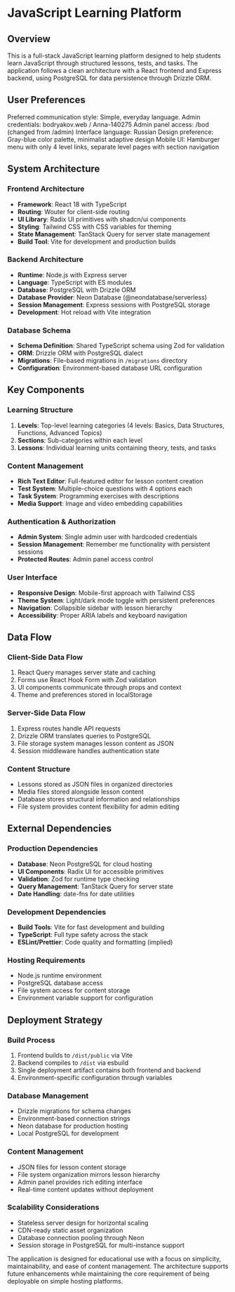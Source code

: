 # JavaScript Learning Platform

## Overview

This is a full-stack JavaScript learning platform designed to help students learn JavaScript through structured lessons, tests, and tasks. The application follows a clean architecture with a React frontend and Express backend, using PostgreSQL for data persistence through Drizzle ORM.

## User Preferences

Preferred communication style: Simple, everyday language.
Admin credentials: bodryakov.web / Anna-140275
Admin panel access: /bod (changed from /admin)
Interface language: Russian
Design preference: Gray-blue color palette, minimalist adaptive design
Mobile UI: Hamburger menu with only 4 level links, separate level pages with section navigation

## System Architecture

### Frontend Architecture
- **Framework**: React 18 with TypeScript
- **Routing**: Wouter for client-side routing
- **UI Library**: Radix UI primitives with shadcn/ui components
- **Styling**: Tailwind CSS with CSS variables for theming
- **State Management**: TanStack Query for server state management
- **Build Tool**: Vite for development and production builds

### Backend Architecture
- **Runtime**: Node.js with Express server
- **Language**: TypeScript with ES modules
- **Database**: PostgreSQL with Drizzle ORM
- **Database Provider**: Neon Database (@neondatabase/serverless)
- **Session Management**: Express sessions with PostgreSQL storage
- **Development**: Hot reload with Vite integration

### Database Schema
- **Schema Definition**: Shared TypeScript schema using Zod for validation
- **ORM**: Drizzle ORM with PostgreSQL dialect
- **Migrations**: File-based migrations in `/migrations` directory
- **Configuration**: Environment-based database URL configuration

## Key Components

### Learning Structure
1. **Levels**: Top-level learning categories (4 levels: Basics, Data Structures, Functions, Advanced Topics)
2. **Sections**: Sub-categories within each level
3. **Lessons**: Individual learning units containing theory, tests, and tasks

### Content Management
- **Rich Text Editor**: Full-featured editor for lesson content creation
- **Test System**: Multiple-choice questions with 4 options each
- **Task System**: Programming exercises with descriptions
- **Media Support**: Image and video embedding capabilities

### Authentication & Authorization
- **Admin System**: Single admin user with hardcoded credentials
- **Session Management**: Remember me functionality with persistent sessions
- **Protected Routes**: Admin panel access control

### User Interface
- **Responsive Design**: Mobile-first approach with Tailwind CSS
- **Theme System**: Light/dark mode toggle with persistent preferences
- **Navigation**: Collapsible sidebar with lesson hierarchy
- **Accessibility**: Proper ARIA labels and keyboard navigation

## Data Flow

### Client-Side Data Flow
1. React Query manages server state and caching
2. Forms use React Hook Form with Zod validation
3. UI components communicate through props and context
4. Theme and preferences stored in localStorage

### Server-Side Data Flow
1. Express routes handle API requests
2. Drizzle ORM translates queries to PostgreSQL
3. File storage system manages lesson content as JSON
4. Session middleware handles authentication state

### Content Structure
- Lessons stored as JSON files in organized directories
- Media files stored alongside lesson content
- Database stores structural information and relationships
- File system provides content flexibility for admin editing

## External Dependencies

### Production Dependencies
- **Database**: Neon PostgreSQL for cloud hosting
- **UI Components**: Radix UI for accessible primitives
- **Validation**: Zod for runtime type checking
- **Query Management**: TanStack Query for server state
- **Date Handling**: date-fns for date utilities

### Development Dependencies
- **Build Tools**: Vite for fast development and building
- **TypeScript**: Full type safety across the stack
- **ESLint/Prettier**: Code quality and formatting (implied)

### Hosting Requirements
- Node.js runtime environment
- PostgreSQL database access
- File system access for content storage
- Environment variable support for configuration

## Deployment Strategy

### Build Process
1. Frontend builds to `/dist/public` via Vite
2. Backend compiles to `/dist` via esbuild
3. Single deployment artifact contains both frontend and backend
4. Environment-specific configuration through variables

### Database Management
- Drizzle migrations for schema changes
- Environment-based connection strings
- Neon database for production hosting
- Local PostgreSQL for development

### Content Management
- JSON files for lesson content storage
- File system organization mirrors lesson hierarchy
- Admin panel provides rich editing interface
- Real-time content updates without deployment

### Scalability Considerations
- Stateless server design for horizontal scaling
- CDN-ready static asset organization
- Database connection pooling through Neon
- Session storage in PostgreSQL for multi-instance support

The application is designed for educational use with a focus on simplicity, maintainability, and ease of content management. The architecture supports future enhancements while maintaining the core requirement of being deployable on simple hosting platforms.